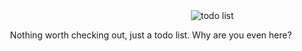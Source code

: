 <div style="text-align: center; width: 100%;">
    <div style='margin: 0 auto; width: 700px'  >
        <img src="https://raw.githubusercontent.com/gregoriB/todo-list-blazor/master/Shared/screenshot.png" alt="todo list"/>
    </div>

Nothing worth checking out, just a todo list.  Why are you even here?

</div>
